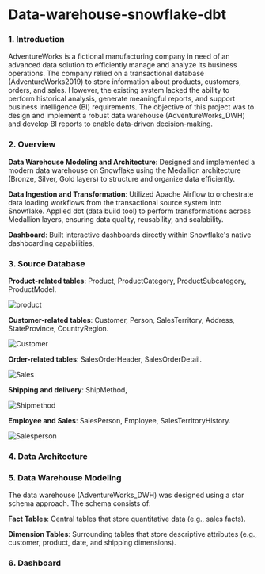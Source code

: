 # Data-warehouse-snowflake-dbt

### 1. Introduction
AdventureWorks is a fictional manufacturing company in need of an advanced data solution to efficiently manage and analyze its business operations. The company relied on a transactional database (AdventureWorks2019) to store information about products, customers, orders, and sales. However, the existing system lacked the ability to perform historical analysis, generate meaningful reports, and support business intelligence (BI) requirements. The objective of this project was to design and implement a robust data warehouse (AdventureWorks_DWH) and develop BI reports to enable data-driven decision-making.

### 2. Overview
**Data Warehouse Modeling and Architecture**: Designed and implemented a modern data warehouse on Snowflake using the Medallion architecture (Bronze, Silver, Gold layers) to structure and organize data efficiently.

**Data Ingestion and Transformation**: Utilized Apache Airflow to orchestrate data loading workflows from the transactional source system into Snowflake. Applied dbt (data build tool) to perform transformations across Medallion layers, ensuring data quality, reusability, and scalability.

**Dashboard**: Built interactive dashboards directly within Snowflake's native dashboarding capabilities, 

### 3. Source Database 

**Product-related tables**: Product, ProductCategory, ProductSubcategory, ProductModel.

![product](https://github.com/user-attachments/assets/85c15113-2ddf-4653-a17e-5ae1bd0506d9)

**Customer-related tables**: Customer, Person, SalesTerritory, Address, StateProvince, CountryRegion.

![Customer](https://github.com/user-attachments/assets/655abb0d-30eb-4e88-a8be-b046e68d16f2)


**Order-related tables**: SalesOrderHeader, SalesOrderDetail.

![Sales](https://github.com/user-attachments/assets/18bedd4a-31cf-4c2f-9f5b-f764afa3b488)


**Shipping and delivery**: ShipMethod,

![Shipmethod](https://github.com/user-attachments/assets/1380a828-8976-4a74-9e68-5c5400d7d2da)


**Employee and Sales**: SalesPerson, Employee, SalesTerritoryHistory.

![Salesperson](https://github.com/user-attachments/assets/c354b291-d8af-48d0-982a-31198b3e6ca0)



### 4. Data Architecture

### 5. Data Warehouse Modeling 


The data warehouse (AdventureWorks_DWH) was designed using a star schema approach. The schema consists of:

**Fact Tables**: Central tables that store quantitative data (e.g., sales facts).

**Dimension Tables**: Surrounding tables that store descriptive attributes (e.g., customer, product, date, and shipping dimensions).
### 6. Dashboard
